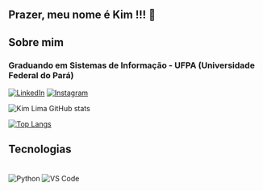 ## Prazer, meu nome é Kim !!! 🖖
## Sobre mim
### Graduando em Sistemas de Informação - UFPA (Universidade Federal do Pará)

[![LinkedIn](https://img.shields.io/badge/LinkedIn-0077B5?style=for-the-badge&logo=linkedin&logoColor=white)](https://www.linkedin.com/in/kim-lima-0800461a1/)
[![Instagram](https://img.shields.io/badge/Instagram-E4405F?style=for-the-badge&logo=instagram&logoColor=white)](https://www.instagram.com/kimlimadlima/)

![Kim Lima GitHub stats](https://github-readme-stats.vercel.app/api?username=kimlimalima&show_icons=true&theme=dark)

[![Top Langs](https://github-readme-stats.vercel.app/api/top-langs/?username=kimlimalima&langs_count=8)](https://github.com/kimlimalima/github-readme-stats)

## Tecnologias

<div style="display: inline_block"><br/>
    <! --<img align="center" alt="Dart" src="https://img.shields.io/badge/Dart-0175C2?style=for-the-badge&logo=dart&logoColor=white"/>
    <img align="center" alt="Python" src="https://img.shields.io/badge/Python-14354C?style=for-the-badge&logo=python&logoColor=white"/>
    <! --<img align="center" alt="VIM" src="https://img.shields.io/badge/VIM-%2311AB00.svg?&style=for-the-badge&logo=vim&logoColor=white"/>
    <img align="center" alt="VS Code" src="https://img.shields.io/badge/Visual_Studio_Code-0078D4?style=for-the-badge&logo=visual%20studio%20code&logoColor=white"/>
</div>
